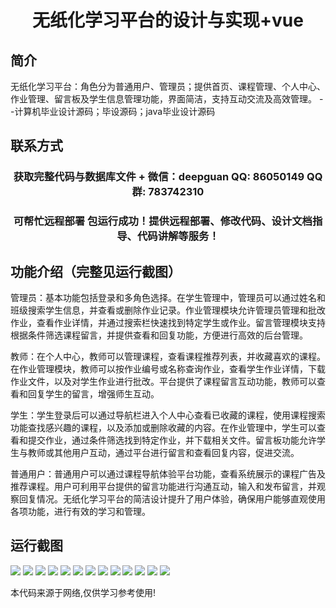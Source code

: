 <p><h1 align="center">无纸化学习平台的设计与实现+vue</h1></p>

## 简介
无纸化学习平台：角色分为普通用户、管理员；提供首页、课程管理、个人中心、作业管理、留言板及学生信息管理功能，界面简洁，支持互动交流及高效管理。    --计算机毕业设计源码；毕设源码；java毕业设计源码


## 联系方式
<p><h3 align="center">获取完整代码与数据库文件 + 微信：deepguan QQ: 86050149 QQ群: 783742310</h3></p>
<p><h3 align="center">可帮忙远程部署 包运行成功！提供远程部署、修改代码、设计文档指导、代码讲解等服务！</h3></p>

## 功能介绍（完整见运行截图）
管理员：基本功能包括登录和多角色选择。在学生管理中，管理员可以通过姓名和班级搜索学生信息，并查看或删除作业记录。作业管理模块允许管理员管理和批改作业，查看作业详情，并通过搜索栏快速找到特定学生或作业。留言管理模块支持根据条件筛选课程留言，并提供查看和回复功能，方便进行高效的后台管理。

教师：在个人中心，教师可以管理课程，查看课程推荐列表，并收藏喜欢的课程。在作业管理模块，教师可以按作业编号或名称查询作业，查看学生作业详情，下载作业文件，以及对学生作业进行批改。平台提供了课程留言互动功能，教师可以查看和回复学生的留言，增强师生互动。

学生：学生登录后可以通过导航栏进入个人中心查看已收藏的课程，使用课程搜索功能查找感兴趣的课程，以及添加或删除收藏的内容。在作业管理中，学生可以查看和提交作业，通过条件筛选找到特定作业，并下载相关文件。留言板功能允许学生与教师或其他用户互动，通过平台进行留言和查看回复内容，促进交流。

普通用户：普通用户可以通过课程导航体验平台功能，查看系统展示的课程广告及推荐课程。用户可利用平台提供的留言功能进行沟通互动，输入和发布留言，并观察回复情况。无纸化学习平台的简洁设计提升了用户体验，确保用户能够直观使用各项功能，进行有效的学习和管理。


## 运行截图
![](https://bs-1329754181.cos.ap-shanghai.myqcloud.com/ssm/PaperlessLearningPlatform/img/001.jpg)
![](https://bs-1329754181.cos.ap-shanghai.myqcloud.com/ssm/PaperlessLearningPlatform/img/002.jpg)
![](https://bs-1329754181.cos.ap-shanghai.myqcloud.com/ssm/PaperlessLearningPlatform/img/003.jpg)
![](https://bs-1329754181.cos.ap-shanghai.myqcloud.com/ssm/PaperlessLearningPlatform/img/004.jpg)
![](https://bs-1329754181.cos.ap-shanghai.myqcloud.com/ssm/PaperlessLearningPlatform/img/005.jpg)
![](https://bs-1329754181.cos.ap-shanghai.myqcloud.com/ssm/PaperlessLearningPlatform/img/006.jpg)
![](https://bs-1329754181.cos.ap-shanghai.myqcloud.com/ssm/PaperlessLearningPlatform/img/007.jpg)
![](https://bs-1329754181.cos.ap-shanghai.myqcloud.com/ssm/PaperlessLearningPlatform/img/008.jpg)
![](https://bs-1329754181.cos.ap-shanghai.myqcloud.com/ssm/PaperlessLearningPlatform/img/009.jpg)
![](https://bs-1329754181.cos.ap-shanghai.myqcloud.com/ssm/PaperlessLearningPlatform/img/010.jpg)
![](https://bs-1329754181.cos.ap-shanghai.myqcloud.com/ssm/PaperlessLearningPlatform/img/011.jpg)
![](https://bs-1329754181.cos.ap-shanghai.myqcloud.com/ssm/PaperlessLearningPlatform/img/012.jpg)
![](https://bs-1329754181.cos.ap-shanghai.myqcloud.com/ssm/PaperlessLearningPlatform/img/013.jpg)

<p>本代码来源于网络,仅供学习参考使用!</p>
